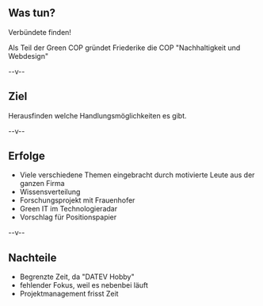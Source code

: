 ## Was tun?
Verbündete finden!

Als Teil der Green COP gründet Friederike die COP "Nachhaltigkeit und Webdesign"
 
--v-- <!-- -->
## Ziel
  Herausfinden welche Handlungsmöglichkeiten es gibt.

--v--
## Erfolge

- Viele verschiedene Themen eingebracht durch motivierte Leute aus der ganzen Firma
- Wissensverteilung <!-- Vorträge, Workshops: DigiCamp, CodingFestival, SCC, ... -->
- Forschungsprojekt mit Frauenhofer
- Green IT im Technologieradar
- Vorschlag für Positionspapier

--v--
## Nachteile

- Begrenzte Zeit, da "DATEV Hobby"
- fehlender Fokus, weil es nebenbei läuft
- Projektmanagement frisst Zeit
